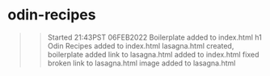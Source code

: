 # odin-recipes
>>Started 21:43PST 06FEB2022
Boilerplate added to index.html
h1 Odin Recipes added to index.html
lasagna.html created, boilerplate added
link to lasagna.html added to index.html
>fixed broken link to lasagna.html
image added to lasagna.html
